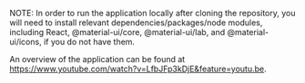 
NOTE: In order to run the application locally after cloning the repository, you will need to install relevant dependencies/packages/node modules, including React, @material-ui/core, @material-ui/lab, and @material-ui/icons, if you do not have them.

An overview of the application can be found at https://www.youtube.com/watch?v=LfbJFp3kDjE&feature=youtu.be. 
